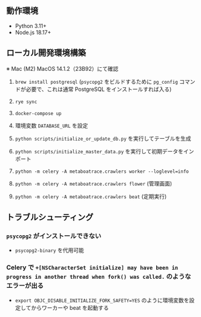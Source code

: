 ## 動作環境

- Python 3.11+
- Node.js 18.17+

## ローカル開発環境構築

※ Mac (M2) MacOS 14.1.2（23B92）にて確認

1. `brew install postgresql` (`psycopg2` をビルドするために `pg_config` コマンドが必要で、これは通常 PostgreSQL をインストールすれば入る)

1. `rye sync`

1. `docker-compose up`

1. 環境変数 `DATABASE_URL` を設定

1. `python scripts/initialize_or_update_db.py` を実行してテーブルを生成

1. `python scripts/initialize_master_data.py` を実行して初期データをインポート

1. `python -m celery -A metaboatrace.crawlers worker --loglevel=info`

1. `python -m celery -A metaboatrace.crawlers flower` (管理画面)

1. `python -m celery -A metaboatrace.crawlers beat` (定期実行)

## トラブルシューティング

### `psycopg2` がインストールできない

- `psycopg2-binary` を代用可能

### Celery で `+[NSCharacterSet initialize] may have been in progress in another thread when fork() was called.` のようなエラーが出る

- `export OBJC_DISABLE_INITIALIZE_FORK_SAFETY=YES` のように環境変数を設定してからワーカーや beat を起動する
